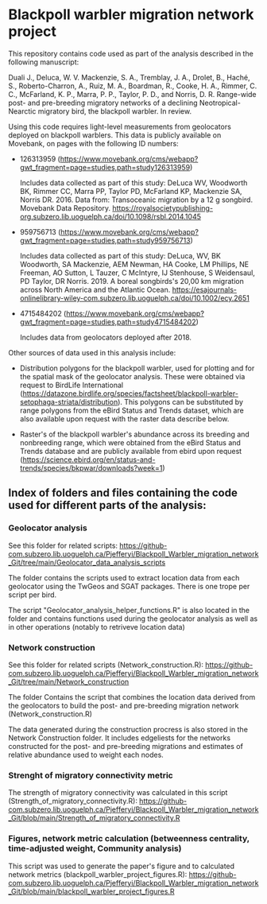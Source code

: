 # Blackpoll warbler migration network project

This repository contains code  used as part of the analysis described in the following manuscript: 

Duali J., Deluca, W. V. Mackenzie, S. A., Tremblay, J. A., Drolet, B., Haché, S., Roberto-Charron, A., Ruiz, M. A., Boardman, R., Cooke, H. A., Rimmer, C. C., McFarland, K. P., Marra, P. P., Taylor, P. D., and Norris, D. R. Range-wide post- and pre-breeding migratory networks of a declining Neotropical-Nearctic migratory bird, the blackpoll warbler. In review.


Using this code requires light-level measurements from geolocators deployed on blackpoll warblers. This data is publicly available on Movebank, on pages with the following ID numbers:

- 126313959 (https://www.movebank.org/cms/webapp?gwt_fragment=page=studies,path=study126313959)
	
	Includes data collected as part of this study: DeLuca WV, Woodworth BK, Rimmer CC, Marra PP, Taylor PD, McFarland KP, Mackenzie SA, Norris DR. 2016. Data from: Transoceanic migration 	by a 12 g songbird. Movebank Data Repository. https://royalsocietypublishing-org.subzero.lib.uoguelph.ca/doi/10.1098/rsbl.2014.1045

- 959756713 (https://www.movebank.org/cms/webapp?gwt_fragment=page=studies,path=study959756713)

	Includes data collected as part of this study: DeLuca, WV, BK Woodworth, SA Mackenzie, AEM Newman, HA Cooke, LM Phillips, NE Freeman, AO Sutton, L Tauzer, C McIntyre, IJ Stenhouse, S 	Weidensaul, PD Taylor, DR Norris. 2019. A boreal songbirds's 20,00 km migration across North America and the Atlantic Ocean. https://esajournals-onlinelibrary-wiley-com.subzero.lib.uoguelph.ca/doi/10.1002/ecy.2651

- 4715484202 (https://www.movebank.org/cms/webapp?gwt_fragment=page=studies,path=study4715484202)
	
	Includes data from geolocators deployed after 2018.

Other sources of data used in this analysis include:

- Distribution polygons for the blackpoll warbler, used for plotting and for the spatial mask of the geolocator analysis. These were obtained via request to BirdLife International 	(https://datazone.birdlife.org/species/factsheet/blackpoll-warbler-setophaga-striata/distribution). This polygons can be substituted by range polygons from the eBird Status and 	Trends dataset, which are also available upon request with the raster data describe below. 

- Raster's of the blackpoll warbler's abundance across its breeding and nonbreeding range, which were obtained from the eBird Status and Trends database and are publicly available from ebird upon request (https://science.ebird.org/en/status-and-trends/species/bkpwar/downloads?week=1)


## Index of folders and files containing the code used for different parts of the analysis: 

### Geolocator analysis 

See this folder for related scripts: https://github-com.subzero.lib.uoguelph.ca/Pjefferyi/Blackpoll_Warbler_migration_network_Git/tree/main/Geolocator_data_analysis_scripts

The folder contains the scripts used to extract location data from each geolocator using the TwGeos and SGAT packages. There is one trope per script per bird.

The script "Geolocator_analysis_helper_functions.R" is also located in the folder and contains functions used during the geolocator analysis as well as in other operations (notably to retriveve location data) 

### Network construction 

See this folder for related scripts (Network_construction.R): https://github-com.subzero.lib.uoguelph.ca/Pjefferyi/Blackpoll_Warbler_migration_network_Git/tree/main/Network_construction

The folder Contains the script that combines the location data derived from the geolocators to build the post- and pre-breeding migration network (Network_construction.R)

The data generated during the construction procress is also stored in the Network Construction folder. It includes edgeliests for the networks constructed for the post- and pre-breeding migrations and estimates of relative abundance used to weight each nodes.   

### Strenght of migratory connectivity metric 

The strength of migratory connectivity was calculated in this script (Strength_of_migratory_connectivity.R): https://github-com.subzero.lib.uoguelph.ca/Pjefferyi/Blackpoll_Warbler_migration_network_Git/blob/main/Strength_of_migratory_connectivity.R

### Figures, network metric calculation (betweenness centrality, time-adjusted weight, Community analysis)

This script was used to generate the paper's figure and to calculated network metrics (blackpoll_warbler_project_figures.R): https://github-com.subzero.lib.uoguelph.ca/Pjefferyi/Blackpoll_Warbler_migration_network_Git/blob/main/blackpoll_warbler_project_figures.R 

